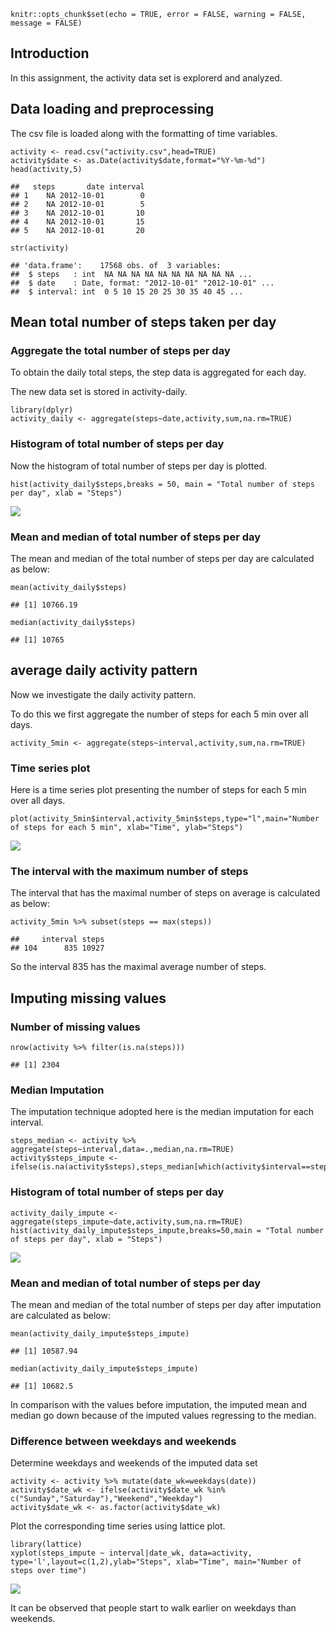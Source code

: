     knitr::opts_chunk$set(echo = TRUE, error = FALSE, warning = FALSE, message = FALSE)

Introduction
------------

In this assignment, the activity data set is explorerd and analyzed.

Data loading and preprocessing
------------------------------

The csv file is loaded along with the formatting of time variables.

    activity <- read.csv("activity.csv",head=TRUE)
    activity$date <- as.Date(activity$date,format="%Y-%m-%d")
    head(activity,5)

    ##   steps       date interval
    ## 1    NA 2012-10-01        0
    ## 2    NA 2012-10-01        5
    ## 3    NA 2012-10-01       10
    ## 4    NA 2012-10-01       15
    ## 5    NA 2012-10-01       20

    str(activity)

    ## 'data.frame':    17568 obs. of  3 variables:
    ##  $ steps   : int  NA NA NA NA NA NA NA NA NA NA ...
    ##  $ date    : Date, format: "2012-10-01" "2012-10-01" ...
    ##  $ interval: int  0 5 10 15 20 25 30 35 40 45 ...

Mean total number of steps taken per day
----------------------------------------

### Aggregate the total number of steps per day

To obtain the daily total steps, the step data is aggregated for each
day.

The new data set is stored in activity-daily.

    library(dplyr)
    activity_daily <- aggregate(steps~date,activity,sum,na.rm=TRUE)

### Histogram of total number of steps per day

Now the histogram of total number of steps per day is plotted.

    hist(activity_daily$steps,breaks = 50, main = "Total number of steps per day", xlab = "Steps")

<img src="figure-html/Hist-1.png" style="display: block; margin: auto;" />

### Mean and median of total number of steps per day

The mean and median of the total number of steps per day are calculated
as below:

    mean(activity_daily$steps)

    ## [1] 10766.19

    median(activity_daily$steps)

    ## [1] 10765

average daily activity pattern
------------------------------

Now we investigate the daily activity pattern.

To do this we first aggregate the number of steps for each 5 min over
all days.

    activity_5min <- aggregate(steps~interval,activity,sum,na.rm=TRUE)

### Time series plot

Here is a time series plot presenting the number of steps for each 5 min
over all days.

    plot(activity_5min$interval,activity_5min$steps,type="l",main="Number of steps for each 5 min", xlab="Time", ylab="Steps")

<img src="figure-html/TS1-1.png" style="display: block; margin: auto;" />

### The interval with the maximum number of steps

The interval that has the maximal number of steps on average is
calculated as below:

    activity_5min %>% subset(steps == max(steps))

    ##     interval steps
    ## 104      835 10927

So the interval 835 has the maximal average number of steps.

Imputing missing values
-----------------------

### Number of missing values

    nrow(activity %>% filter(is.na(steps))) 

    ## [1] 2304

### Median Imputation

The imputation technique adopted here is the median imputation for each
interval.

    steps_median <- activity %>% aggregate(steps~interval,data=.,median,na.rm=TRUE)
    activity$steps_impute <- ifelse(is.na(activity$steps),steps_median[which(activity$interval==steps_median$interval),"steps"],activity$steps)

### Histogram of total number of steps per day

    activity_daily_impute <- aggregate(steps_impute~date,activity,sum,na.rm=TRUE)
    hist(activity_daily_impute$steps_impute,breaks=50,main = "Total number of steps per day", xlab = "Steps")

<img src="figure-html/Hist2-1.png" style="display: block; margin: auto;" />

### Mean and median of total number of steps per day

The mean and median of the total number of steps per day after
imputation are calculated as below:

    mean(activity_daily_impute$steps_impute)

    ## [1] 10587.94

    median(activity_daily_impute$steps_impute)

    ## [1] 10682.5

In comparison with the values before imputation, the imputed mean and
median go down because of the imputed values regressing to the median.

### Difference between weekdays and weekends

Determine weekdays and weekends of the imputed data set

    activity <- activity %>% mutate(date_wk=weekdays(date))
    activity$date_wk <- ifelse(activity$date_wk %in% c("Sunday","Saturday"),"Weekend","Weekday")
    activity$date_wk <- as.factor(activity$date_wk)

Plot the corresponding time series using lattice plot.

    library(lattice)
    xyplot(steps_impute ~ interval|date_wk, data=activity, type='l',layout=c(1,2),ylab="Steps", xlab="Time", main="Number of steps over time")

<img src="figure-html/TS2-1.png" style="display: block; margin: auto;" />

It can be observed that people start to walk earlier on weekdays than
weekends.
